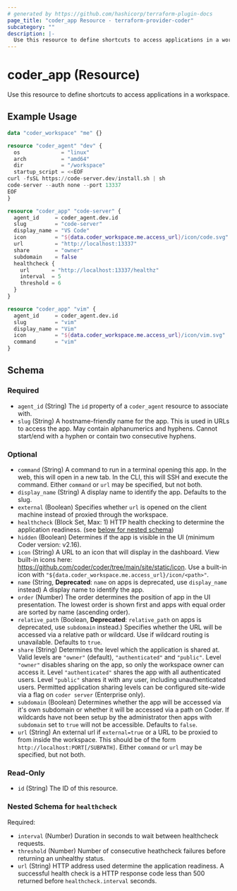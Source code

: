 ```yaml
---
# generated by https://github.com/hashicorp/terraform-plugin-docs
page_title: "coder_app Resource - terraform-provider-coder"
subcategory: ""
description: |-
  Use this resource to define shortcuts to access applications in a workspace.
---
```


# coder_app (Resource)

Use this resource to define shortcuts to access applications in a workspace.

## Example Usage

```terraform
data "coder_workspace" "me" {}

resource "coder_agent" "dev" {
  os             = "linux"
  arch           = "amd64"
  dir            = "/workspace"
  startup_script = <<EOF
curl -fsSL https://code-server.dev/install.sh | sh
code-server --auth none --port 13337
EOF
}

resource "coder_app" "code-server" {
  agent_id     = coder_agent.dev.id
  slug         = "code-server"
  display_name = "VS Code"
  icon         = "${data.coder_workspace.me.access_url}/icon/code.svg"
  url          = "http://localhost:13337"
  share        = "owner"
  subdomain    = false
  healthcheck {
    url       = "http://localhost:13337/healthz"
    interval  = 5
    threshold = 6
  }
}

resource "coder_app" "vim" {
  agent_id     = coder_agent.dev.id
  slug         = "vim"
  display_name = "Vim"
  icon         = "${data.coder_workspace.me.access_url}/icon/vim.svg"
  command      = "vim"
}
```

<!-- schema generated by tfplugindocs -->
## Schema

### Required

- `agent_id` (String) The `id` property of a `coder_agent` resource to associate with.
- `slug` (String) A hostname-friendly name for the app. This is used in URLs to access the app. May contain alphanumerics and hyphens. Cannot start/end with a hyphen or contain two consecutive hyphens.

### Optional

- `command` (String) A command to run in a terminal opening this app. In the web, this will open in a new tab. In the CLI, this will SSH and execute the command. Either `command` or `url` may be specified, but not both.
- `display_name` (String) A display name to identify the app. Defaults to the slug.
- `external` (Boolean) Specifies whether `url` is opened on the client machine instead of proxied through the workspace.
- `healthcheck` (Block Set, Max: 1) HTTP health checking to determine the application readiness. (see [below for nested schema](#nestedblock--healthcheck))
- `hidden` (Boolean) Determines if the app is visible in the UI (minimum Coder version: v2.16).
- `icon` (String) A URL to an icon that will display in the dashboard. View built-in icons here: https://github.com/coder/coder/tree/main/site/static/icon. Use a built-in icon with `"${data.coder_workspace.me.access_url}/icon/<path>"`.
- `name` (String, **Deprecated**: `name` on apps is deprecated, use `display_name` instead) A display name to identify the app.
- `order` (Number) The order determines the position of app in the UI presentation. The lowest order is shown first and apps with equal order are sorted by name (ascending order).
- `relative_path` (Boolean, **Deprecated**: `relative_path` on apps is deprecated, use `subdomain` instead.) Specifies whether the URL will be accessed via a relative path or wildcard. Use if wildcard routing is unavailable. Defaults to `true`.
- `share` (String) Determines the level which the application is shared at. Valid levels are `"owner"` (default), `"authenticated"` and `"public"`. Level `"owner"` disables sharing on the app, so only the workspace owner can access it. Level `"authenticated"` shares the app with all authenticated users. Level `"public"` shares it with any user, including unauthenticated users. Permitted application sharing levels can be configured site-wide via a flag on `coder server` (Enterprise only).
- `subdomain` (Boolean) Determines whether the app will be accessed via it's own subdomain or whether it will be accessed via a path on Coder. If wildcards have not been setup by the administrator then apps with `subdomain` set to `true` will not be accessible. Defaults to `false`.
- `url` (String) An external url if `external=true` or a URL to be proxied to from inside the workspace. This should be of the form `http://localhost:PORT[/SUBPATH]`. Either `command` or `url` may be specified, but not both.

### Read-Only

- `id` (String) The ID of this resource.

<a id="nestedblock--healthcheck"></a>
### Nested Schema for `healthcheck`

Required:

- `interval` (Number) Duration in seconds to wait between healthcheck requests.
- `threshold` (Number) Number of consecutive heathcheck failures before returning an unhealthy status.
- `url` (String) HTTP address used determine the application readiness. A successful health check is a HTTP response code less than 500 returned before `healthcheck.interval` seconds.
